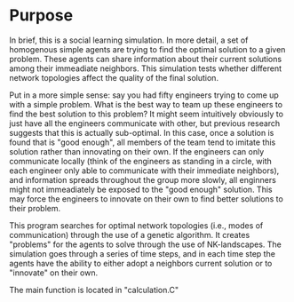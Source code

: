 # Purpose

In brief, this is a social learning simulation. In more detail, a set of homogenous simple agents are trying to find the optimal solution to a given problem. These agents can share information about their current solutions among their immeadiate neighbors. This simulation tests whether different network topologies affect the quality of the final solution.

Put in a more simple sense: say you had fifty engineers trying to come up with a simple problem. What is the best way to team up these engineers to find the best solution to this problem? It might seem intuitively obviously to just have all the engineers communicate with other, but previous research suggests that this is actually sub-optimal. In this case, once a solution is found that is "good enough", all members of the team tend to imitate this solution rather than innovating on their own. If the engineers can only communicate locally (think of the engineers as standing in a circle, with each engineer only able to communicate with their immediate neighbors), and information spreads throughout the group more slowly, all enginners might not immeadiately be exposed to the "good enough" solution. This may force the engineers to innovate on their own to find better solutions to their problem.

This program searches for optimal network topologies (i.e., modes of communication) through the use of a genetic algorithm. It creates "problems" for the agents to solve through the use of NK-landscapes. The simulation goes through a series of time steps, and in each time step the agents have the ability to either adopt a neighbors current solution or to "innovate" on their own.

The main function is located in "calculation.C"
